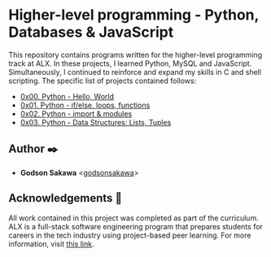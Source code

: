 # Higher-level programming - Python, Databases & JavaScript

This repository contains programs written for the higher-level programming
track at ALX. In these projects, I learned Python, MySQL and JavaScript.
Simultaneously, I continued to reinforce and expand my skills in C and shell
scripting. The specific list of projects contained follows:

* [0x00. Python - Hello, World](./0x00-python-hello_world)
* [0x01. Python - if/else, loops, functions](./0x01-python-if_else_loops_functions)
* [0x02. Python - import & modules](./0x02-python-import_modules)
* [0x03. Python - Data Structures: Lists, Tuples](./0x03-python-data_structures)

## Author :black_nib:

* **Godson Sakawa** <[godsonsakawa](https://github.com/godsonsakawa)>

## Acknowledgements :pray:

All work contained in this project was completed as part of the curriculum. ALX is a full-stack software
engineering program that prepares students for careers in the tech industry
using project-based peer learning. For more information, visit
[this link](https://www.alxafrica.com/).


